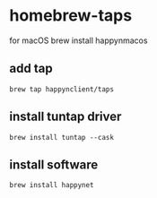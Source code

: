 # homebrew-taps
for macOS brew install happynmacos

## add tap

```
brew tap happynclient/taps
```

## install tuntap driver

```
brew install tuntap --cask
```

## install software

```
brew install happynet
```
